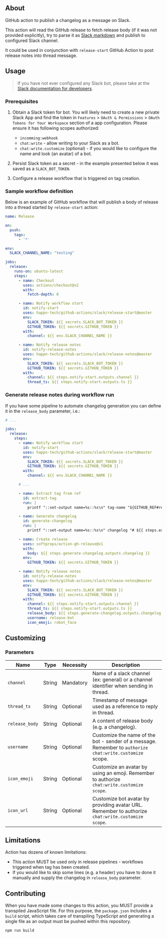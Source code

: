 ## About

GitHub action to publish a changelog as a message on Slack.

This action will read the GitHub release to fetch release body (if it was not provided explicitly),
try to parse it as [Slack markdown](https://api.slack.com/reference/surfaces/formatting) and publish
to configured Slack channel.

It could be used in conjunction with `release-start` GitHub Action to post release notes into thread
message.

## Usage

> If you have not ever configured any Slack bot, please take at the [Slack documentation for developers](https://api.slack.com/authentication/basics).

### Prerequisites

1. Obtain a Slack token for bot. You will likely need to create a new private Slack App and find the
   token in `Features` > `OAuth & Permissions` > `OAuth Tokens for Your Workspace` section of a app
   configuration. Please ensure it has following scopes authorized:

    * `incomming:webhook`
    * `chat:write` - allow writing to your Slack as a bot.
    * `chat:write.customize` (optional) - if you would like to configure the name and look (an
      avatar) of a bot.

2. Persist Slack token as a secret - in the example presented below it was saved as
   a `SLACK_BOT_TOKEN`.

3. Configure a release workflow that is triggered on tag creation.

### Sample workflow definition

Below is an example of GitHub workflow that will publish a body of release into a thread started
by `release-start` action:

```yaml
name: Release

on:
  push:
    tags:
      - '*'

env:
  SLACK_CHANNEL_NAME: "testing"

jobs:
  release:
    runs-on: ubuntu-latest
    steps:
      - name: Checkout
        uses: actions/checkout@v2
        with:
          fetch-depth: 0

      - name: Notify workflow start
        id: notify-start
        uses: happn-tech/github-actions/slack/release-start@master
        env:
          SLACK_TOKEN: ${{ secrets.SLACK_BOT_TOKEN }}
          GITHUB_TOKEN: ${{ secrets.GITHUB_TOKEN }}
        with:
          channel: ${{ env.SLACK_CHANNEL_NAME }}

      - name: Notify release notes
        id: notify-release-notes
        uses: happn-tech/github-actions/slack/release-notes@master
        env:
          SLACK_TOKEN: ${{ secrets.SLACK_BOT_TOKEN }}
          GITHUB_TOKEN: ${{ secrets.GITHUB_TOKEN }}
        with:
          channel: ${{ steps.notify-start.outputs.channel }}
          thread_ts: ${{ steps.notify-start.outputs.ts }}
```

### Generate release notes during workflow run

If you have some pipeline to automate changelog generation you can define it in the `release_body`
parameter, i.e.:

```yaml
# ...

jobs:
  release:
    steps:
      - name: Notify workflow start
        id: notify-start
        uses: happn-tech/github-actions/slack/release-start@master
        env:
          SLACK_TOKEN: ${{ secrets.SLACK_BOT_TOKEN }}
          GITHUB_TOKEN: ${{ secrets.GITHUB_TOKEN }}
        with:
          channel: ${{ env.SLACK_CHANNEL_NAME }}

      # ...

      - name: Extract tag from ref
        id: extract-tag
        run: |
          printf "::set-output name=%s::%s\n" tag-name "${GITHUB_REF#refs/tags/}"

      - name: Generate changelog
        id: generate-changelog
        run: |
          printf "::set-output name=%s::%s\n" changelog "# ${{ steps.extract-tag.outputs.tag-name }}\n\n- feat: Add dashboard" 

      - name: Create release
        uses: softprops/action-gh-release@v1
        with:
          body: ${{ steps.generate-changelog.outputs.changelog }}
        env:
          GITHUB_TOKEN: ${{ secrets.GITHUB_TOKEN }}

      - name: Notify release notes
        id: notify-release-notes
        uses: happn-tech/github-actions/slack/release-notes@master
        env:
          SLACK_TOKEN: ${{ secrets.SLACK_BOT_TOKEN }}
          GITHUB_TOKEN: ${{ secrets.GITHUB_TOKEN }}
        with:
          channel: ${{ steps.notify-start.outputs.channel }}
          thread_ts: ${{ steps.notify-start.outputs.ts }}
          release_body: ${{ steps.generate-changelog.outputs.changelog }}
          username: release-bot
          icon_emoji: robot_face
```

## Customizing

### Parameters

| Name | Type | Necessity | Description |
| ---- | ---- | --------- | ----------- |
| `channel` | String | Mandatory | Name of a slack channel (ex: general) or a channel identifier when sending in thread. |
| `thread_ts` | String | Optional | Timestamp of message used as a reference to reply in thread. |
| `release_body` | String | Optional | A content of release body (e.g. a changelog). |
| `username` | String | Optional | Customize the name of the bot - sender of a message. Remember to `authorize chat:write.customize` scope. |
| `icon_emoji` | String | Optional | Customize an avatar by using an emoji. Remember to authorize `chat:write.customize scope`. |
| `icon_url` | String | Optional | Customize bot avatar by providing avatar URL. Remember to authorize `chat:write.customize scope`. |

## Limitations

Action has dozens of known limitations:

- This action MUST be used only in release pipelines - workflows triggered when tag has been
  created.
- If you would like to skip some lines (e.g. a header) you have to done it manually and supply the
  changelog in `release_body` parameter.

## Contributing

When you have made some changes to this action, you MUST provide a transpiled JavaScript file. For
this purpose, the `package.json` includes a `build` script, which takes care of transpiling
TypeScript and generating a single file as an output must be pushed within this repository.

```shell
npm run build
```
